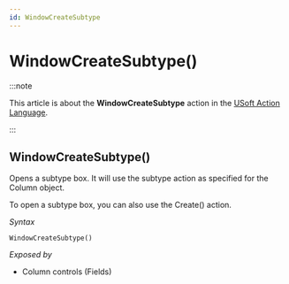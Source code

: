```yaml
---
id: WindowCreateSubtype
---
```


# WindowCreateSubtype()




:::note

This article is about the **WindowCreateSubtype** action in the [USoft Action Language](/Task_flow/Action_Language_reference/USoft_Action_Language.md).

:::

## **WindowCreateSubtype()**

Opens a subtype box. It will use the subtype action as specified for the Column object.

To open a subtype box, you can also use the Create() action.

*Syntax*

```
WindowCreateSubtype()
```

*Exposed by*

- Column controls (Fields)
